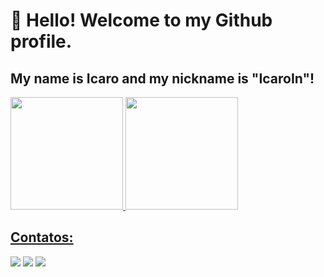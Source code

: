 # 👋 Hello! Welcome to my Github profile.
## My name is Icaro and my nickname is "IcaroIn"!



<div>
<a href="https://github.com/IcaroIN">
<img height="180em" src="https://github-readme-stats.vercel.app/api/top-langs/?username=IcaroIN&layout=compact&langs_count=7&theme=dracula"/>
<img height="180em" src="https://github-readme-stats.vercel.app/api?username=IcaroIN&show_icons=true&theme=dracula&include_all_commits=true&count_private=true"/>
</div>

## Contatos:

<div>
<a href="https://instagram.com/seu-usuário-instagram-aqui" target="_blank"><img src="https://img.shields.io/badge/-Instagram-%23E4405F?style=for-the-badge&logo=instagram&logoColor=white" target="_blank"></a>
<a href = "icaroin.dev@gmail.com"><img src="https://img.shields.io/badge/Gmail-D14836?style=for-the-badge&logo=gmail&logoColor=white" target="_blank"></a>
<a href="https://www.linkedin.com/in/icaro-oliveira-costa-89b103118" target="_blank"><img src="https://img.shields.io/badge/-LinkedIn-%230077B5?style=for-the-badge&logo=linkedin&logoColor=white" target="_blank"></a>   
</div>
